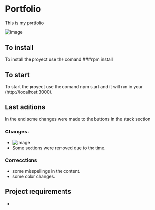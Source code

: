 # Portfolio

This is my portfolio

![image](https://user-images.githubusercontent.com/79488966/162963378-6f804d9b-eb5c-4d84-9954-dd332dbfaf31.png)


## To install

To install the proyect use the comand ###npm install


## To start
 To start the proyect use the comand npm start and it will run in your (http://localhost:3000).



## Last aditions 

In the end some changes were made to the buttons in the stack section

### Changes:

* ![image](https://user-images.githubusercontent.com/79488966/162963799-cf621a9f-0dc9-4c92-b8bd-f67a6107491c.png)
* Some sections were removed due to the time.


### Correcctions

* some misspellings in the content. </br>
* some color changes.

## Project requirements

* 
